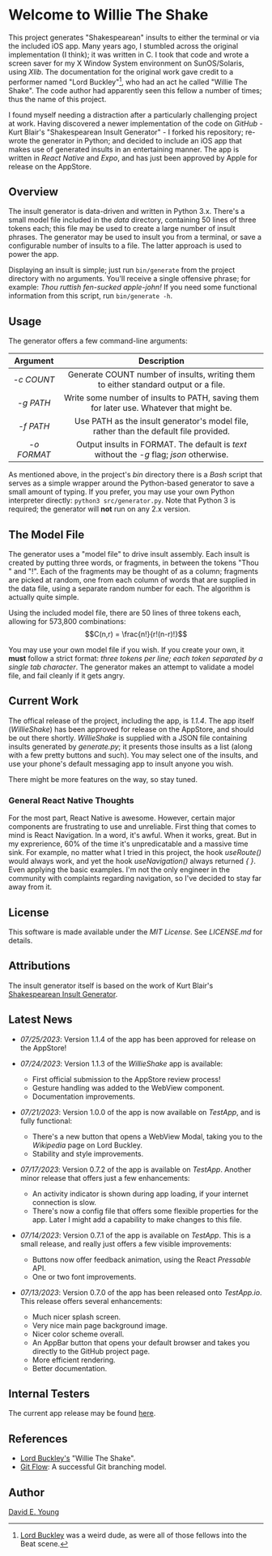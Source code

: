 # Welcome to Willie The Shake #

This project generates "Shakespearean" insults to either the terminal or via the included iOS app. Many years ago, I
stumbled across the original implementation (I think); it was written in C. I took that code and wrote a screen saver
for my X Window System environment on SunOS/Solaris, using _Xlib_. The documentation for the original work gave credit
to a performer named "Lord Buckley"[^1], who had an act he called "Willie The Shake". The code author had apparently
seen this fellow a number of times; thus the name of this project.

I found myself needing a distraction after a particularly challenging project at work. Having discovered a newer
implementation of the code on _GitHub_ - Kurt Blair's "Shakespearean Insult Generator" - I forked his repository;
re-wrote the generator in Python; and decided to include an iOS app that makes use of generated insults in an
entertaining manner. The app is written in _React Native_ and _Expo_, and has just been approved by Apple for release on
the AppStore.

## Overview ##

The insult generator is data-driven and written in Python 3.x. There's a small model file included in the _data_
directory, containing 50 lines of three tokens each; this file may be used to create a large number of insult
phrases. The generator may be used to insult you from a terminal, or save a configurable number of insults to a
file. The latter approach is used to power the app.

Displaying an insult is simple; just run `bin/generate` from the project directory with no arguments. You'll receive a
single offensive phrase; for example: _Thou ruttish fen-sucked apple-john!_ If you need some functional information
from this script, run `bin/generate -h`.

## Usage ##

The generator offers a few command-line arguments:

| Argument | Description |
| :-: |:-: |
| _-c COUNT_ | Generate COUNT number of insults, writing them to either standard output or a file. |
| _-g PATH_ | Write some number of insults to PATH, saving them for later use. Whatever that might be. |
| _-f PATH_ | Use PATH as the insult generator's model file, rather than the default file provided. |
| _-o FORMAT_ | Output insults in FORMAT. The default is _text_ without the _-g_ flag; _json_ otherwise. |

As mentioned above, in the project's _bin_ directory there is a _Bash_ script that serves as a simple wrapper around the
Python-based generator to save a small amount of typing. If you prefer, you may use your own Python interpreter
directly: `python3 src/generator.py`. Note that Python 3 is required; the generator will **not** run on any 2.x version.

## The Model File ##

The generator uses a "model file" to drive insult assembly. Each insult is created by putting three words, or fragments,
in between the tokens "Thou " and "!". Each of the fragments may be thought of as a column; fragments are picked at
random, one from each column of words that are supplied in the data file, using a separate random number for each. The
algorithm is actually quite simple.

Using the included model file, there are 50 lines of three tokens each, allowing for 573,800 combinations: $$C(n,r) = \frac{n!}{r!(n-r)!}$$

You may use your own model file if you wish. If you create your own, it **must** follow a strict format: _three tokens
per line; each token separated by a single tab character_. The generator makes an attempt to validate a model file, and
fail cleanly if it gets angry.

## Current Work ##

The offical release of the project, including the app, is _1.1.4_. The app itself (_WillieShake_) has been approved for
release on the AppStore, and should be out there shortly. _WillieShake_ is supplied with a JSON file containing
insults generated by _generate.py_; it presents those insults as a list (along with a few pretty buttons and such). You
may select one of the insults, and use your phone's default messaging app to insult anyone you wish.

There might be more features on the way, so stay tuned.

### General React Native Thoughts ###

For the most part, React Native is awesome. However, certain major components are frustrating to use and
unreliable. First thing that comes to mind is React Navigation. In a word, it's awful. When it works, great. But in my
exprerience, 60% of the time it's unpredicatable and a massive time sink. For example, no matter what I tried in this
project, the hook _useRoute()_ would always work, and yet the hook _useNavigation()_ always returned _{ }_. Even
applying the basic examples. I'm not the only engineer in the community with complaints regarding navigation, so I've
decided to stay far away from it.

## License ##

This software is made available under the _MIT License_. See _LICENSE.md_ for details.

## Attributions ##

The insult generator itself is based on the work of Kurt Blair's [Shakespearean Insult Generator](https://github.com/Kurt-Blair/Shakespearean-Insult-Generator).

## Latest News ##


- _07/25/2023_: Version 1.1.4 of the app has been approved for release on the AppStore!

- _07/24/2023_: Version 1.1.3 of the _WillieShake_ app is available:
  - First official submission to the AppStore review process!
  - Gesture handling was added to the WebView component.
  - Documentation improvements.
  
- _07/21/2023_: Version 1.0.0 of the app is now available on _TestApp_, and is fully functional:
  - There's a new button that opens a WebView Modal, taking you to the _Wikipedia_ page on Lord Buckley.
  - Stability and style improvements.

- _07/17/2023_: Version 0.7.2 of the app is available on _TestApp_. Another minor release that offers just a few
  enhancements:
  - An activity indicator is shown during app loading, if your internet connection is slow.
  - There's now a config file that offers some flexible properties for the app. Later I might add a capability to
    make changes to this file.

- _07/14/2023_: Version 0.7.1 of the app is available on _TestApp_. This is a small release, and really just offers a
  few visible improvements:
  - Buttons now offer feedback animation, using the React _Pressable_ API.
  - One or two font improvements.

- _07/13/2023_: Version 0.7.0 of the app has been released onto _TestApp.io_. This release offers several enhancements:
  - Much nicer splash screen.
  - Very nice main page background image.
  - Nicer color scheme overall.
  - An AppBar button that opens your default browser and takes you directly to the GitHub project page.
  - More efficient rendering.
  - Better documentation.

## Internal Testers ##

The current app release may be found [here](https://portal.testapp.io/apps/install/eLDOGzZngbjgg).

## References ##

- [Lord Buckley's](http://www.lordbuckley.com/the-word-new/transcriptions/willie-the-shake.html) "Willie The Shake".
- [Git Flow](https://nvie.com/posts/a-successful-git-branching-model/): A successful Git branching model.

## Author ##

[David E. Young](mailto://youngde811@pobox.com)

[^1]: [Lord Buckley](https://en.wikipedia.org/wiki/Lord_Buckley) was a weird dude, as were all of those fellows into the
    Beat scene.
